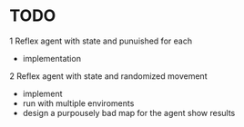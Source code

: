  # TODO 
1 Reflex agent with state and punuished for each  
+ implementation  
	
2 Reflex agent with state and randomized movement  
+ implement  
+ run with multiple enviroments  
+ design a purpousely bad map for the agent show results  

